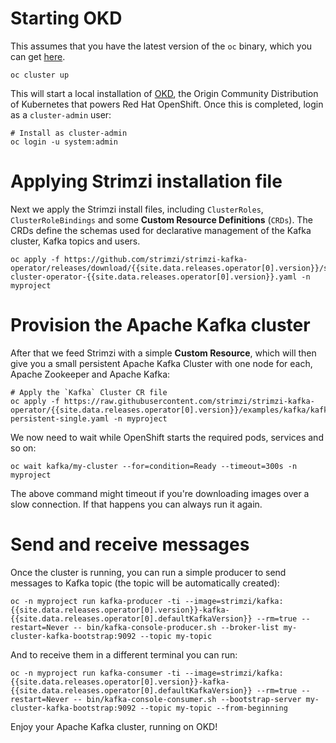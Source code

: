 # Starting OKD

This assumes that you have the latest version of the `oc` binary, which you can get [here](https://github.com/openshift/origin/releases).

```shell
oc cluster up
```

This will start a local installation of [OKD](https://www.okd.io/), the Origin Community Distribution of Kubernetes that powers Red Hat OpenShift. Once this is completed, login as a `cluster-admin` user:

```shell
# Install as cluster-admin
oc login -u system:admin
```

# Applying Strimzi installation file

Next we apply the Strimzi install files, including `ClusterRoles`, `ClusterRoleBindings` and some **Custom Resource Definitions** (`CRDs`). The CRDs define the schemas used for declarative management of the Kafka cluster, Kafka topics and users.

```shell
oc apply -f https://github.com/strimzi/strimzi-kafka-operator/releases/download/{{site.data.releases.operator[0].version}}/strimzi-cluster-operator-{{site.data.releases.operator[0].version}}.yaml -n myproject
```

# Provision the Apache Kafka cluster

After that we feed Strimzi with a simple **Custom Resource**, which will then give you a small persistent Apache Kafka Cluster with one node for each, Apache Zookeeper and Apache Kafka:

```shell
# Apply the `Kafka` Cluster CR file
oc apply -f https://raw.githubusercontent.com/strimzi/strimzi-kafka-operator/{{site.data.releases.operator[0].version}}/examples/kafka/kafka-persistent-single.yaml -n myproject 
```

We now need to wait while OpenShift starts the required pods, services and so on:

```shell
oc wait kafka/my-cluster --for=condition=Ready --timeout=300s -n myproject
```

The above command might timeout if you're downloading images over a slow connection. If that happens you can always run it again.

# Send and receive messages

Once the cluster is running, you can run a simple producer to send messages to Kafka topic (the topic will be automatically created):

```shell
oc -n myproject run kafka-producer -ti --image=strimzi/kafka:{{site.data.releases.operator[0].version}}-kafka-{{site.data.releases.operator[0].defaultKafkaVersion}} --rm=true --restart=Never -- bin/kafka-console-producer.sh --broker-list my-cluster-kafka-bootstrap:9092 --topic my-topic
```

And to receive them in a different terminal you can run:

```shell
oc -n myproject run kafka-consumer -ti --image=strimzi/kafka:{{site.data.releases.operator[0].version}}-kafka-{{site.data.releases.operator[0].defaultKafkaVersion}} --rm=true --restart=Never -- bin/kafka-console-consumer.sh --bootstrap-server my-cluster-kafka-bootstrap:9092 --topic my-topic --from-beginning
```

Enjoy your Apache Kafka cluster, running on OKD!
